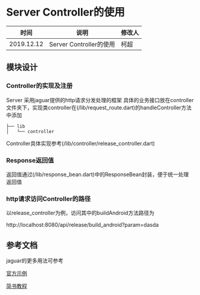 # Server Controller的使用

| 时间         | 说明        | 修改人  |
| ---------- | --------- | --------  |
|  2019.12.12     | Server Controller的使用       | 柯超     |

## 模块设计

### Controller的实现及注册
Server 采用jaguar提供的http请求分发处理的框架
具体的业务接口放在controller文件夹下，实现类controller在(/lib/request_route.dart)的handleController方法中添加

```
├── lib
│   └── controller
```

Controller具体实现参考(/lib/controller/release_controller.dart)

### Response返回值
返回值通过(/lib/response_bean.dart)中的ResponseBean封装，便于统一处理返回值


### http请求访问Controller的路径

以release_controller为例，访问其中的buildAndroid方法路径为

http://localhost:8080/api/release/build_android?param=dasda


## 参考文档
jaguar的更多用法可参考

[官方示例](https://pub.flutter-io.cn/packages/jaguar)

[简书教程](https://www.jianshu.com/p/32e2dcf5f391)

